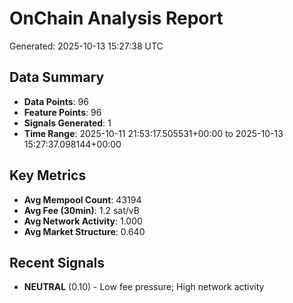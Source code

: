 # OnChain Analysis Report
Generated: 2025-10-13 15:27:38 UTC

## Data Summary
- **Data Points**: 96
- **Feature Points**: 96
- **Signals Generated**: 1
- **Time Range**: 2025-10-11 21:53:17.505531+00:00 to 2025-10-13 15:27:37.098144+00:00

## Key Metrics
- **Avg Mempool Count**: 43194
- **Avg Fee (30min)**: 1.2 sat/vB
- **Avg Network Activity**: 1.000
- **Avg Market Structure**: 0.640

## Recent Signals
- **NEUTRAL** (0.10) - Low fee pressure; High network activity
